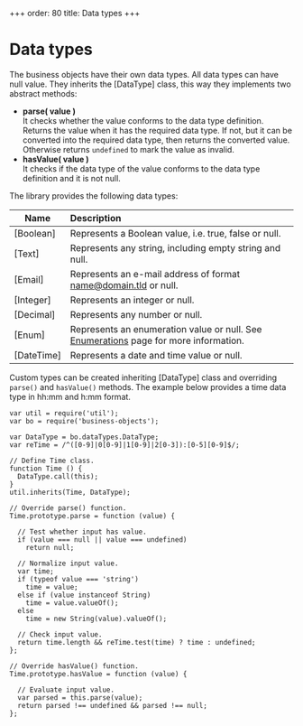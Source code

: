 +++
order: 80
title: Data types
+++

# Data types

The business objects have their own data types. All data types can have null value.
They inherits the [DataType] class, this way they implements two abstract methods:

* __parse( value )__  
  It checks whether the value conforms to the data type definition. Returns the
  value when it has the required data type. If not, but it can be converted into
  the required data type, then returns the converted value. Otherwise returns
  `undefined` to mark the value as invalid.
* __hasValue( value )__  
  It checks if the data type of the value conforms to the data type definition
  and it is not null.

The library provides the following data types:

Name | Description
-|:-
[Boolean] | Represents a Boolean value, i.e. true, false or null.
[Text] | Represents any string, including empty string and null.
[Email] | Represents an e-mail address of format name@domain.tld or null.
[Integer] | Represents an integer or null.
[Decimal] | Represents any number or null.
[Enum] | Represents an enumeration value or null. See [Enumerations](/application/miscellaneous/enumerations) page for more information.
[DateTime] | Represents a date and time value or null.

Custom types can be created inheriting [DataType] class and overriding `parse()` and
`hasValue()` methods. The example below provides a time data type in hh:mm and h:mm
format.

```
var util = require('util');
var bo = require('business-objects');

var DataType = bo.dataTypes.DataType;
var reTime = /^([0-9]|0[0-9]|1[0-9]|2[0-3]):[0-5][0-9]$/;

// Define Time class.
function Time () {
  DataType.call(this);
}
util.inherits(Time, DataType);

// Override parse() function.
Time.prototype.parse = function (value) {

  // Test whether input has value.
  if (value === null || value === undefined)
    return null;

  // Normalize input value.
  var time;
  if (typeof value === 'string')
    time = value;
  else if (value instanceof String)
    time = value.valueOf();
  else
    time = new String(value).valueOf();

  // Check input value.
  return time.length && reTime.test(time) ? time : undefined;
};

// Override hasValue() function.
Time.prototype.hasValue = function (value) {

  // Evaluate input value.
  var parsed = this.parse(value);
  return parsed !== undefined && parsed !== null;
};
```
